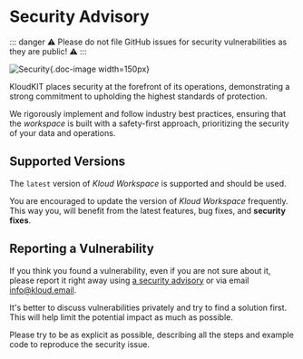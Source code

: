 # Security Advisory

::: danger
⚠️ Please do not file GitHub issues for security vulnerabilities as they are public! ⚠️
:::

![Security](/icons/security.svg){.doc-image width=150px}

KloudKIT places security at the forefront of its operations, demonstrating a strong commitment to
upholding the highest standards of protection.

We rigorously implement and follow industry best practices, ensuring that the *workspace* is built
with a safety-first approach, prioritizing the security of your data and operations.

## Supported Versions

The `latest` version of *Kloud Workspace* is supported and should be used.

You are encouraged to update the version of *Kloud Workspace* frequently.
This way you, will benefit from the latest features, bug fixes, and **security fixes**.

## Reporting a Vulnerability

If you think you found a vulnerability, even if you are not sure about it, please report it right
away using [a security advisory](https://github.com/kloudkit/workspace/security/advisories/new) or
via email <info@kloud.email>.

It's better to discuss vulnerabilities privately and try to find a solution first.
This will help limit the potential impact as much as possible.

Please try to be as explicit as possible, describing all the steps and example code to reproduce
the security issue.
